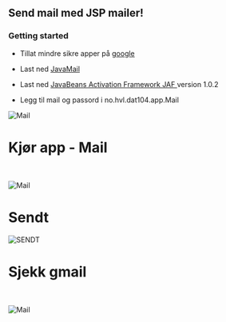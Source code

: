 ## Send mail med JSP mailer! 
### Getting started
* Tillat mindre sikre apper på <a href="https://myaccount.google.com/lesssecureapps?pli=1">google</a> 
* Last ned <a href="https://github.com/javaee/javamail/releases/download/JAVAMAIL-1_6_0/javax.mail.jar" download>JavaMail</a>
* Last ned <a href="http://www.oracle.com/technetwork/java/javase/jaf-136260.html" > JavaBeans Activation Framework JAF </a> version 1.0.2

* Legg til mail og passord i no.hvl.dat104.app.Mail

![Mail](https://github.com/h181221/h181221.github.io/blob/master/dat104/jspmailer/setup.JPG)

# Kjør app - Mail
<br>

![Mail](https://github.com/h181221/h181221.github.io/blob/master/dat104/jspmailer/jspmailer.JPG)

# Sendt

![SENDT](https://github.com/h181221/h181221.github.io/blob/master/dat104/jspmailer/sent.JPG)

# Sjekk gmail
<br>

![Mail](https://github.com/h181221/h181221.github.io/blob/master/dat104/jspmailer/gmail.JPG)


